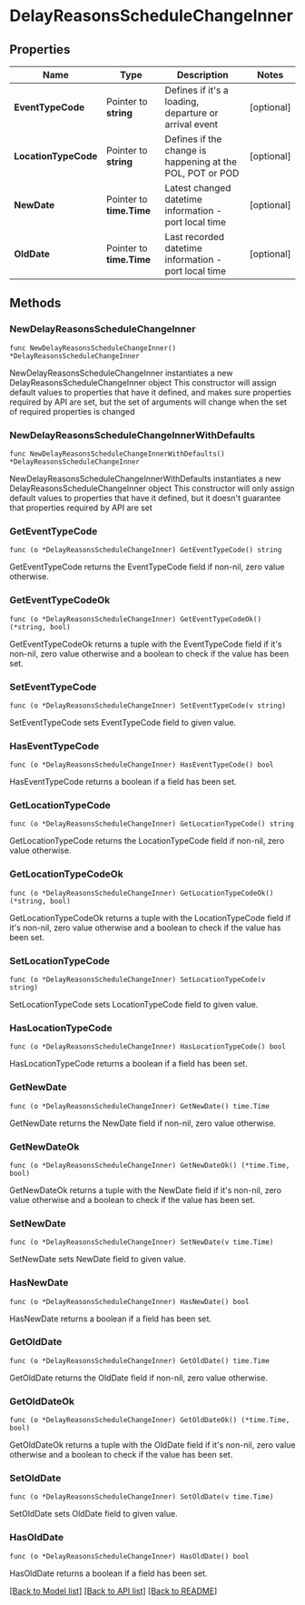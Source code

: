 # DelayReasonsScheduleChangeInner

## Properties

Name | Type | Description | Notes
------------ | ------------- | ------------- | -------------
**EventTypeCode** | Pointer to **string** | Defines if it&#39;s a loading, departure or arrival event | [optional] 
**LocationTypeCode** | Pointer to **string** | Defines if the change is happening at the POL, POT or POD | [optional] 
**NewDate** | Pointer to **time.Time** | Latest changed datetime information - port local time | [optional] 
**OldDate** | Pointer to **time.Time** | Last recorded datetime information - port local time | [optional] 

## Methods

### NewDelayReasonsScheduleChangeInner

`func NewDelayReasonsScheduleChangeInner() *DelayReasonsScheduleChangeInner`

NewDelayReasonsScheduleChangeInner instantiates a new DelayReasonsScheduleChangeInner object
This constructor will assign default values to properties that have it defined,
and makes sure properties required by API are set, but the set of arguments
will change when the set of required properties is changed

### NewDelayReasonsScheduleChangeInnerWithDefaults

`func NewDelayReasonsScheduleChangeInnerWithDefaults() *DelayReasonsScheduleChangeInner`

NewDelayReasonsScheduleChangeInnerWithDefaults instantiates a new DelayReasonsScheduleChangeInner object
This constructor will only assign default values to properties that have it defined,
but it doesn't guarantee that properties required by API are set

### GetEventTypeCode

`func (o *DelayReasonsScheduleChangeInner) GetEventTypeCode() string`

GetEventTypeCode returns the EventTypeCode field if non-nil, zero value otherwise.

### GetEventTypeCodeOk

`func (o *DelayReasonsScheduleChangeInner) GetEventTypeCodeOk() (*string, bool)`

GetEventTypeCodeOk returns a tuple with the EventTypeCode field if it's non-nil, zero value otherwise
and a boolean to check if the value has been set.

### SetEventTypeCode

`func (o *DelayReasonsScheduleChangeInner) SetEventTypeCode(v string)`

SetEventTypeCode sets EventTypeCode field to given value.

### HasEventTypeCode

`func (o *DelayReasonsScheduleChangeInner) HasEventTypeCode() bool`

HasEventTypeCode returns a boolean if a field has been set.

### GetLocationTypeCode

`func (o *DelayReasonsScheduleChangeInner) GetLocationTypeCode() string`

GetLocationTypeCode returns the LocationTypeCode field if non-nil, zero value otherwise.

### GetLocationTypeCodeOk

`func (o *DelayReasonsScheduleChangeInner) GetLocationTypeCodeOk() (*string, bool)`

GetLocationTypeCodeOk returns a tuple with the LocationTypeCode field if it's non-nil, zero value otherwise
and a boolean to check if the value has been set.

### SetLocationTypeCode

`func (o *DelayReasonsScheduleChangeInner) SetLocationTypeCode(v string)`

SetLocationTypeCode sets LocationTypeCode field to given value.

### HasLocationTypeCode

`func (o *DelayReasonsScheduleChangeInner) HasLocationTypeCode() bool`

HasLocationTypeCode returns a boolean if a field has been set.

### GetNewDate

`func (o *DelayReasonsScheduleChangeInner) GetNewDate() time.Time`

GetNewDate returns the NewDate field if non-nil, zero value otherwise.

### GetNewDateOk

`func (o *DelayReasonsScheduleChangeInner) GetNewDateOk() (*time.Time, bool)`

GetNewDateOk returns a tuple with the NewDate field if it's non-nil, zero value otherwise
and a boolean to check if the value has been set.

### SetNewDate

`func (o *DelayReasonsScheduleChangeInner) SetNewDate(v time.Time)`

SetNewDate sets NewDate field to given value.

### HasNewDate

`func (o *DelayReasonsScheduleChangeInner) HasNewDate() bool`

HasNewDate returns a boolean if a field has been set.

### GetOldDate

`func (o *DelayReasonsScheduleChangeInner) GetOldDate() time.Time`

GetOldDate returns the OldDate field if non-nil, zero value otherwise.

### GetOldDateOk

`func (o *DelayReasonsScheduleChangeInner) GetOldDateOk() (*time.Time, bool)`

GetOldDateOk returns a tuple with the OldDate field if it's non-nil, zero value otherwise
and a boolean to check if the value has been set.

### SetOldDate

`func (o *DelayReasonsScheduleChangeInner) SetOldDate(v time.Time)`

SetOldDate sets OldDate field to given value.

### HasOldDate

`func (o *DelayReasonsScheduleChangeInner) HasOldDate() bool`

HasOldDate returns a boolean if a field has been set.


[[Back to Model list]](../README.md#documentation-for-models) [[Back to API list]](../README.md#documentation-for-api-endpoints) [[Back to README]](../README.md)


